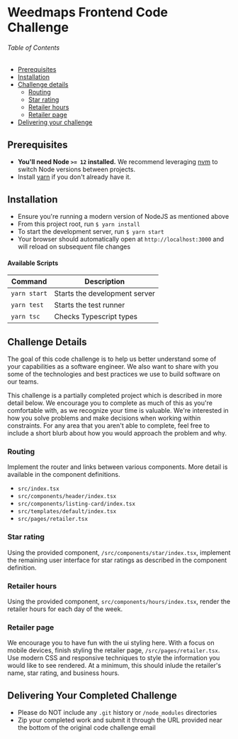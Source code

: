 # Weedmaps Frontend Code Challenge

###### Table of Contents

- [Prerequisites](#prerequisites)
- [Installation](#installation)
- [Challenge details](#challenge-details)
  - [Routing](#routing)
  - [Star rating](#star-rating)
  - [Retailer hours](#retailer-hours)
  - [Retailer page](#retailer-page)
- [Delivering your challenge](#delivering-your-completed-challenge)

## Prerequisites

- **You'll need Node `>= 12` installed.** We recommend leveraging
  [nvm](https://github.com/creationix/nvm) to switch Node versions between projects.
- Install [yarn](https://yarnpkg.com/en/docs/install) if you don't already have it.

## Installation

- Ensure you're running a modern version of NodeJS as mentioned above
- From this project root, run `$ yarn install`
- To start the development server, run `$ yarn start`
- Your browser should automatically open at `http://localhost:3000` and will reload on subsequent file changes

#### Available Scripts

| Command      | Description                   |
| ------------ | ----------------------------- |
| `yarn start` | Starts the development server |
| `yarn test`  | Starts the test runner        |
| `yarn tsc`   | Checks Typescript types       |

## Challenge Details

The goal of this code challenge is to help us better understand some of your capabilities as a software engineer. We also want to share with you some of the technologies and best practices we use to build software on our teams.

This challenge is a partially completed project which is described in more detail below. We encourage you to complete as much of this as you're comfortable with, as we recognize your time is valuable. We're interested in how you solve problems and make decisions when working within constraints. For any area that you aren't able to complete, feel free to include a short blurb about how you would approach the problem and why.

### Routing

Implement the router and links between various components. More detail is available in the component definitions.

- `src/index.tsx`
- `src/components/header/index.tsx`
- `src/components/listing-card/index.tsx`
- `src/templates/default/index.tsx`
- `src/pages/retailer.tsx`

### Star rating

Using the provided component, `/src/components/star/index.tsx`, implement the remaining user interface for star ratings as described in the component definition.

### Retailer hours
Using the provided component, `src/components/hours/index.tsx`, render the retailer hours for each day of the week.

### Retailer page
We encourage you to have fun with the ui styling here. With a focus on mobile devices, finish styling the retailer page, `/src/pages/retailer.tsx`. Use modern CSS and responsive techniques to style the information you would like to see rendered. At a minimum, this should inlude the retailer's name, star rating, and business hours.

## Delivering Your Completed Challenge

- Please do NOT include any `.git` history or `/node_modules` directories
- Zip your completed work and submit it through the URL provided near the bottom of the original code challenge email
